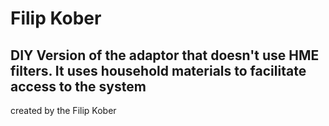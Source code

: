 # Filip Kober
## DIY Version of the adaptor that doesn't use HME filters. It uses household materials to facilitate access to the system
created by the Filip Kober

